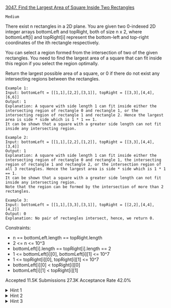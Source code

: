 [3047. Find the Largest Area of Square Inside Two Rectangles](https://leetcode.com/problems/find-the-largest-area-of-square-inside-two-rectangles/)

`Medium`

There exist n rectangles in a 2D plane. You are given two 0-indexed 2D integer arrays bottomLeft and topRight, both of size n x 2, where bottomLeft[i] and topRight[i] represent the bottom-left and top-right coordinates of the ith rectangle respectively.

You can select a region formed from the intersection of two of the given rectangles. You need to find the largest area of a square that can fit inside this region if you select the region optimally.

Return the largest possible area of a square, or 0 if there do not exist any intersecting regions between the rectangles.

```
Example 1:
Input: bottomLeft = [[1,1],[2,2],[3,1]], topRight = [[3,3],[4,4],[6,6]]
Output: 1
Explanation: A square with side length 1 can fit inside either the intersecting region of rectangle 0 and rectangle 1, or the intersecting region of rectangle 1 and rectangle 2. Hence the largest area is side * side which is 1 * 1 == 1.
It can be shown that a square with a greater side length can not fit inside any intersecting region.

Example 2:
Input: bottomLeft = [[1,1],[2,2],[1,2]], topRight = [[3,3],[4,4],[3,4]]
Output: 1
Explanation: A square with side length 1 can fit inside either the intersecting region of rectangle 0 and rectangle 1, the intersecting region of rectangle 1 and rectangle 2, or the intersection region of all 3 rectangles. Hence the largest area is side * side which is 1 * 1 == 1.
It can be shown that a square with a greater side length can not fit inside any intersecting region.
Note that the region can be formed by the intersection of more than 2 rectangles.

Example 3:
Input: bottomLeft = [[1,1],[3,3],[3,1]], topRight = [[2,2],[4,4],[4,2]]
Output: 0
Explanation: No pair of rectangles intersect, hence, we return 0.
``` 

Constraints:

- n == bottomLeft.length == topRight.length
- 2 <= n <= 10^3
- bottomLeft[i].length == topRight[i].length == 2
- 1 <= bottomLeft[i][0], bottomLeft[i][1] <= 10^7
- 1 <= topRight[i][0], topRight[i][1] <= 10^7
- bottomLeft[i][0] < topRight[i][0]
- bottomLeft[i][1] < topRight[i][1]

Accepted
11.5K
Submissions
27.3K
Acceptance Rate
42.0%

<details>
<summary>Hint 1</summary>

Brute Force the intersection area of each pair of rectangles.

</details>
<details>
<summary>Hint 2</summary>

Two rectangles will not overlap when the bottom left x coordinate of one rectangle is greater than the top right x coordinate of the other rectangle. The same is true for the y coordinate.

</details>
<details>
<summary>Hint 3</summary>

The intersection area (if any) is also a rectangle. Find its corners.

</details>
